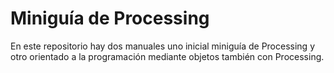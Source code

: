 # Miniguía de Processing
En este repositorio hay dos manuales uno inicial miniguía de Processing y otro orientado a la programación mediante objetos también con Processing.
